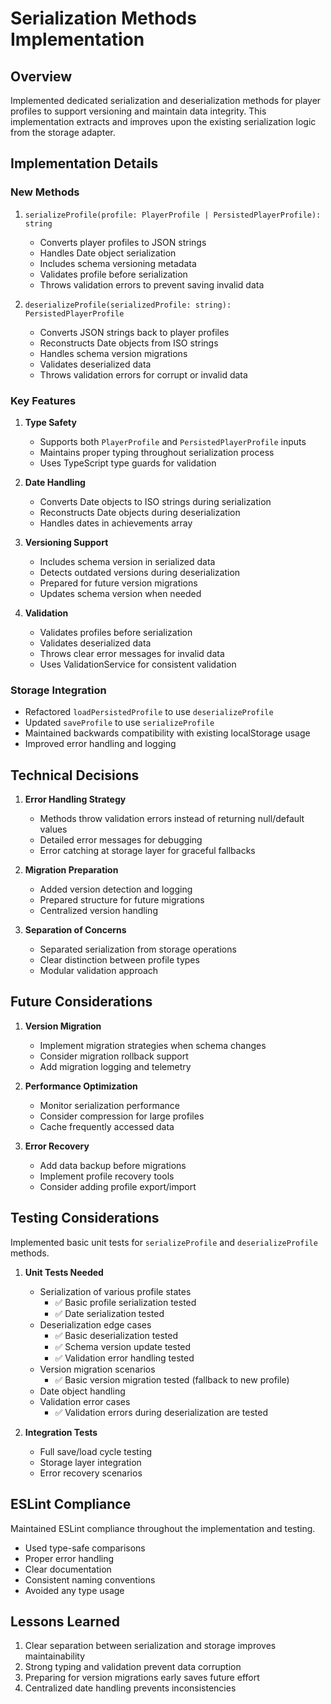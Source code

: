 # Serialization Methods Implementation

## Overview

Implemented dedicated serialization and deserialization methods for player profiles to support versioning and maintain data integrity. This implementation extracts and improves upon the existing serialization logic from the storage adapter.

## Implementation Details

### New Methods

1. `serializeProfile(profile: PlayerProfile | PersistedPlayerProfile): string`

   - Converts player profiles to JSON strings
   - Handles Date object serialization
   - Includes schema versioning metadata
   - Validates profile before serialization
   - Throws validation errors to prevent saving invalid data

2. `deserializeProfile(serializedProfile: string): PersistedPlayerProfile`
   - Converts JSON strings back to player profiles
   - Reconstructs Date objects from ISO strings
   - Handles schema version migrations
   - Validates deserialized data
   - Throws validation errors for corrupt or invalid data

### Key Features

1. **Type Safety**

   - Supports both `PlayerProfile` and `PersistedPlayerProfile` inputs
   - Maintains proper typing throughout serialization process
   - Uses TypeScript type guards for validation

2. **Date Handling**

   - Converts Date objects to ISO strings during serialization
   - Reconstructs Date objects during deserialization
   - Handles dates in achievements array

3. **Versioning Support**

   - Includes schema version in serialized data
   - Detects outdated versions during deserialization
   - Prepared for future version migrations
   - Updates schema version when needed

4. **Validation**
   - Validates profiles before serialization
   - Validates deserialized data
   - Throws clear error messages for invalid data
   - Uses ValidationService for consistent validation

### Storage Integration

- Refactored `loadPersistedProfile` to use `deserializeProfile`
- Updated `saveProfile` to use `serializeProfile`
- Maintained backwards compatibility with existing localStorage usage
- Improved error handling and logging

## Technical Decisions

1. **Error Handling Strategy**

   - Methods throw validation errors instead of returning null/default values
   - Detailed error messages for debugging
   - Error catching at storage layer for graceful fallbacks

2. **Migration Preparation**

   - Added version detection and logging
   - Prepared structure for future migrations
   - Centralized version handling

3. **Separation of Concerns**
   - Separated serialization from storage operations
   - Clear distinction between profile types
   - Modular validation approach

## Future Considerations

1. **Version Migration**

   - Implement migration strategies when schema changes
   - Consider migration rollback support
   - Add migration logging and telemetry

2. **Performance Optimization**

   - Monitor serialization performance
   - Consider compression for large profiles
   - Cache frequently accessed data

3. **Error Recovery**
   - Add data backup before migrations
   - Implement profile recovery tools
   - Consider adding profile export/import

## Testing Considerations

Implemented basic unit tests for `serializeProfile` and `deserializeProfile` methods.

1. **Unit Tests Needed**

   - Serialization of various profile states
     - ✅ Basic profile serialization tested
     - ✅ Date serialization tested
   - Deserialization edge cases
     - ✅ Basic deserialization tested
     - ✅ Schema version update tested
     - ✅ Validation error handling tested
   - Version migration scenarios
     - ✅ Basic version migration tested (fallback to new profile)
   - Date object handling
   - Validation error cases
     - ✅ Validation errors during deserialization are tested

2. **Integration Tests**
   - Full save/load cycle testing
   - Storage layer integration
   - Error recovery scenarios

## ESLint Compliance

Maintained ESLint compliance throughout the implementation and testing.

- Used type-safe comparisons
- Proper error handling
- Clear documentation
- Consistent naming conventions
- Avoided any type usage

## Lessons Learned

1. Clear separation between serialization and storage improves maintainability
2. Strong typing and validation prevent data corruption
3. Preparing for version migrations early saves future effort
4. Centralized date handling prevents inconsistencies
